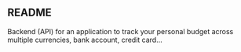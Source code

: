 ## README

Backend (API) for an application to track your personal budget across multiple currencies, bank account, credit card...
